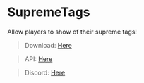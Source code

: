 # SupremeTags
Allow players to show of their supreme tags!

> Download: [Here](https://www.spigotmc.org/resources/%E2%9C%85-supremetags-%E2%9C%85-1-8-1-19-placeholderapi-support-unlimited-tags-%E2%9C%85.103140/)

> API: [Here](https://github.com/NoScapeDev/SupremeTags/wiki/API-Usage)

> Discord: [Here](https://discord.gg/AnPwty8asP)
